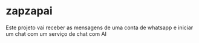 # zapzapai
Este projeto vai receber as mensagens de uma conta de whatsapp e iniciar um chat com um serviço de chat com AI
